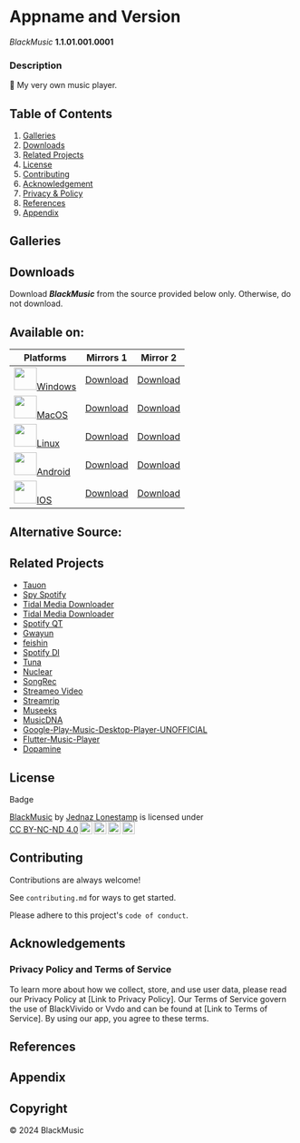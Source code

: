 # Appname and Version
 *BlackMusic* **1.1.01.001.0001**

### Description
🎯 My very own music player.


## Table of Contents
1. [Galleries](#galleries)
3. [Downloads](#downloads)
4. [Related Projects](#realted-projects)
5. [License](#license)
6. [Contributing](#cotributing)
7. [Acknowledgement](#acknowledgement)
8. [Privacy & Policy](#privacy-policy)
9. [References](#references)
10. [Appendix](#appendix)

## Galleries

## Downloads
Download <strong><em>BlackMusic</em></strong> from the source provided below only. Otherwise, do not download.

Available on:
---

| Platforms| Mirrors 1 | Mirror 2|
|-------|-------|------|
|<img src="https://github.com/LoneStamp99/Vvdo/assets/93658802/16780aaa-10e5-4b63-87ac-0edfe30c0053" width="40px" height="40px"/>[Windows](https://not-available.com)|[Download]()| [Download]()| 
|<img src="https://github.com/LoneStamp99/Vvdo/assets/93658802/2c26d1c7-b2dc-4e42-a3d7-f2ab25e88b45" width="40px" height="40px"/>[MacOS](https://not-available.com)|[Download]()| [Download]()| 
|<img src="https://github.com/LoneStamp99/Vvdo/assets/93658802/aaad78d0-6e4f-4dec-9586-207b86a4a6ff" width="40px" height="40px"/>[Linux](https://not-available.com) |[Download]()| [Download]()|
|<img src="https://github.com/LoneStamp99/Vvdo/assets/93658802/4bda63de-cd31-4d34-8afc-00f445fe66b6" width="40px" height="40px"/>[Android](https://not-available.com) |[Download]()| [Download]()|
|<img src="https://github.com/LoneStamp99/Vvdo/assets/93658802/a7cbc065-4ef7-4bf7-a633-1e8e631717ff)](https://your-download-link-for-ios" width="40px" height="40px"/>[IOS](https://not-available)|[Download]()| [Download]()|

Alternative Source:
---

## Related Projects

- <a href="https://github.com/Taiko2k/Tauon">Tauon</a>
- <a href="https://github.com/jwallet/spy-spotify">Spy Spotify</a>
- <a href="https://github.com/yaronzz/Tidal-Media-Downloader-PRO">Tidal Media Downloader</a>
- <a href="https://github.com/yaronzz/Tidal-Media-Downloader-PRO">Tidal Media Downloader</a>
- <a href="https://github.com/kraxarn/spotify-qt">Spotify QT</a>
- <a href="https://github.com/jhelumcorp/gyawun">Gwayun</a>
- <a href="https://github.com/jeffvli/feishin">feishin</a>
- <a href="https://github.com/SathyaBhat/spotify-dl">Spotify Dl</a>
- <a href="https://github.com/univrsal/tuna">Tuna</a>
- <a href="https://github.com/nukeop/nuclear">Nuclear</a>
- <a href="https://github.com/marin-m/SongRec">SongRec</a>
- <a href="https://github.com/Stremio/stremio-video">Streameo Video</a>
- <a href="https://github.com/nathom/streamrip">Streamrip</a>
- <a href="https://github.com/martpie/museeks">Museeks</a>
- <a href="https://github.com/harjot-oberai/MusicDNA">MusicDNA</a>
- <a href="https://github.com/MarshallOfSound/Google-Play-Music-Desktop-Player-UNOFFICIAL-">Google-Play-Music-Desktop-Player-UNOFFICIAL</a>
- <a href="https://github.com/iampawan/Flutter-Music-Player">Flutter-Music-Player</a>
- <a href="https://github.com/digimezzo/dopamine.git">Dopamine</a>

## License
Badge
  <p xmlns:cc="http://creativecommons.org/ns#" xmlns:dct="http://purl.org/dc/terms/"><a property="dct:title" rel="cc:attributionURL" href="https://github.com/LoneStamp/BlackMusic.git">BlackMusic</a> by <a rel="cc:attributionURL dct:creator" property="cc:attributionName" href="https://github.com/LoneStamp">Jednaz Lonestamp</a> is licensed under <a href="https://creativecommons.org/licenses/by-nc-nd/4.0/?ref=chooser-v1" target="_blank" rel="license noopener noreferrer" style="display:inline-block;">CC BY-NC-ND 4.0<img style="height:22px!important;margin-left:3px;vertical-align:text-bottom;" src="https://mirrors.creativecommons.org/presskit/icons/cc.svg?ref=chooser-v1" alt=""><img style="height:22px!important;margin-left:3px;vertical-align:text-bottom;" src="https://mirrors.creativecommons.org/presskit/icons/by.svg?ref=chooser-v1" alt=""><img style="height:22px!important;margin-left:3px;vertical-align:text-bottom;" src="https://mirrors.creativecommons.org/presskit/icons/nc.svg?ref=chooser-v1" alt=""><img style="height:22px!important;margin-left:3px;vertical-align:text-bottom;" src="https://mirrors.creativecommons.org/presskit/icons/nd.svg?ref=chooser-v1" alt=""></a></p> 

## Contributing

Contributions are always welcome!

See `contributing.md` for ways to get started.

Please adhere to this project's `code of conduct`.



## Acknowledgements

### Privacy Policy and Terms of Service
To learn more about how we collect, store, and use user data, please read our Privacy Policy at [Link to Privacy Policy]. Our Terms of Service govern the use of BlackVivido or Vvdo and can be found at [Link to Terms of Service]. By using our app, you agree to these terms.

## References

## Appendix

## Copyright
© 2024 BlackMusic
